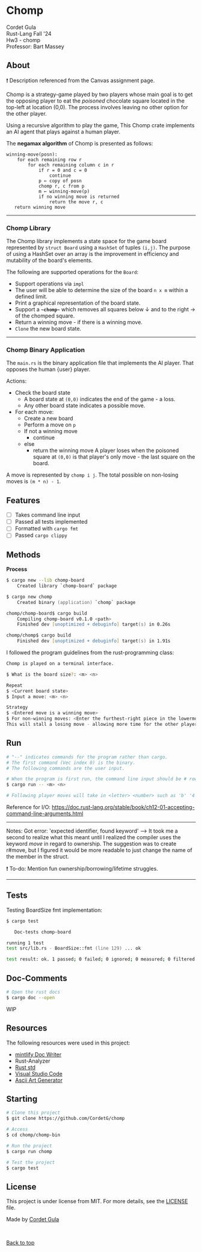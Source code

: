 # Chomp

Cordet Gula  
Rust-Lang Fall '24  
Hw3 - chomp  
Professor: Bart Massey

## About

:exclamation: Description referenced from the Canvas assignment page.

Chomp is a strategy-game played by two players whose main goal is to get the opposing player to eat the *poisoned* chocolate square located in the top-left at location (0,0). The process involves leaving no other option for the other player.

Using a recursive algorithm to play the game, This Chomp crate implements an AI agent that plays against a human player.

The **negamax algorithm** of Chomp is presented as follows:

```text
winning-move(posn):
    for each remaining row r
        for each remaining column c in r
            if r = 0 and c = 0
                continue
            p ← copy of posn
            chomp r, c from p
            m ← winning-move(p)
            if no winning move is returned
                return the move r, c
   return winning move
```

---

### Chomp Library

The Chomp library implements a state space for the game board represented by `struct Board` using a `HashSet` of tuples `(i,j)`. The purpose of using a HashSet over an array is the improvement in efficiency and mutability of the board's elements.

The following are supported operations for the `Board`:

- Support operations via `impl`
- The user will be able to determine the size of the board `n x m` within a defined limit.
- Print a graphical representation of the board state.
- Support a **`~chomp~`** which removes all squares below &darr; and to the right &rarr; of the chomped square.
- Return a winning move - if there is a winning move.
- `Clone` the new board state.

---

### Chomp Binary Application

The `main.rs` is the binary application file that implements the AI player. That opposes the human {user} player.

Actions:

- Check the board state
  - A board state at `(0,0)` indicates the end of the game - a loss.
  - Any other board state indicates a possible move.
- For each move:
  - Create a new board
  - Perform a move on `p`
  - If not a winning move
    - continue
  - else
    - return the winning move
A player loses when the poisoned square at `(0,0)` is that player's only move - the last square on the board.

A move is represented by `chomp i j`. The total possible on non-losing moves is `(m * n) - 1`.

## Features

- [ ] Takes command line input
- [ ] Passed all tests implemented
- [ ] Formatted with `cargo fmt`
- [ ] Passed `cargo clippy`

## Methods

**Process**

```zsh
$ cargo new --lib chomp-board
    Created library `chomp-board` package

$ cargo new chomp
    Created binary (application) `chomp` package

chomp/chomp-board$ cargo build
    Compiling chomp-board v0.1.0 <path>
    Finished dev [unoptimized + debuginfo] target(s) in 0.26s

chomp/chomp$ cargo build
    Finished dev [unoptimized + debuginfo] target(s) in 1.91s
```

I followed the program guidelines from the rust-programming class:

```zsh
Chomp is played on a terminal interface.

$ What is the board size?: <m> <n>

Repeat
$ <Current board state>
$ Input a move: <m> <n>

Strategy
$ <Entered move is a winning move>
$ For non-winning moves: <Enter the furthest-right piece in the lowermost, nonempty row>
This will stall a losing move - allowing more time for the other player to make a mistake.
```

## Run

```zsh
# "--" indicates commands for the program rather than cargo.
# The first command (Vec index 0) is the binary. 
# The following commands are the user input.

# When the program is first run, the command line input should be # rows and # of columns for the board
$ cargo run -- <m> <n>

# Following player moves will take in <letter> <number> such as 'b' '4' to indicate move position
```

Reference for I/O: https://doc.rust-lang.org/stable/book/ch12-01-accepting-command-line-arguments.html

---

Notes:
Got error: 'expected identifier, found keyword' --> It took me a second to realize what this meant until I realized the compiler uses the keyword *move* in regard to ownership. The suggestion was to create r#move, but I figured it would be more readable to just change the name of the member in the struct.

:exclamation: To-do: Mention fun ownership/borrowing/lifetime struggles.

---

## Tests

Testing BoardSize fmt implementation:

```zsh
$ cargo test

   Doc-tests chomp-board

running 1 test
test src/lib.rs - BoardSize::fmt (line 129) ... ok

test result: ok. 1 passed; 0 failed; 0 ignored; 0 measured; 0 filtered out; finished in 0.14s
```

## Doc-Comments

```zsh
# Open the rust docs
$ cargo doc --open

```

<!-- Update EVerything below -->
WIP
<!---
In the book, I also utilized ```cargo fix``` to fix compilation errors more efficiently. Even though it was generally minor changes, they were still changes I might have missed otherwise.

```text
Checking toy_rsa_lib v0.1.0
    Fixed examples/toyrsa.rs (1 fix)
    Finished dev [unoptimized + debuginfo] target(s) in 1.18s
```

>**How it Went**\
Overall, it went pretty well. The point in which I got stuck for an insurmountable amount of time was when I went to run the tests. My ```test_decrypt``` just would not pass. I tried changing the logic, rewriting it a different way, ran through the documents and the algorithm over and over. I could not seem to overcome it.

>However, eventually I did prevail, and I misunderstood lambda function how that was affecting the private keys. This made sense that the decrypt() function was affected because the private keys are used for decryption and the public key for the encryption.

>The error I came across, was misunderstanding that I needed to implement p-1 and q-1 when working with the private keys. I was originally passing in p and q. This miniscule oversight was the largest hurtle I had come across.

>Other than that, the assignment was pretty fun. I continue to learn new things in rust, and as far as this assignment goes, I have a better understanding of libraries and cryptography.

>**Testing**\
I utilized the tests from Canvas including `cargo run 2 20 17` where `2^20 modulo 17 = 16`. It was difficult to test the error-handling though because the program will panic if there is faulty input.

>Testing was implemented with `cargo test`. The modexp results for both tests passed:

```zsh
$ cargo clippy --all
    Checking toy-rsa v0.1.0
    Finished dev [unoptimized + debuginfo] target(s) in 0.63s
```

Additionally, `cargo clippy` returned no errors.
-->

## Resources

The following resources were used in this project:

- [mintlify Doc Writer](https://github.com/mintlify/writer)
- Rust-Analyzer
- [Rust std](https://doc.rust-lang.org/std/index.html)
- [Visual Studio Code](https://code.visualstudio.com/)
- [Ascii Art Generator](https://www.asciiart.eu/text-to-ascii-art)

## Starting

```zsh
# Clone this project
$ git clone https://github.com/CordetG/chomp

# Access
$ cd chomp/chomp-bin

# Run the project
$ cargo run chomp

# Test the project
$ cargo test
```

## License

This project is under license from MIT. For more details, see the [LICENSE](../LICENSE) file.

Made by [Cordet Gula](https://github.com/CordetG)

&#xa0;

<a href="#top">Back to top</a>

